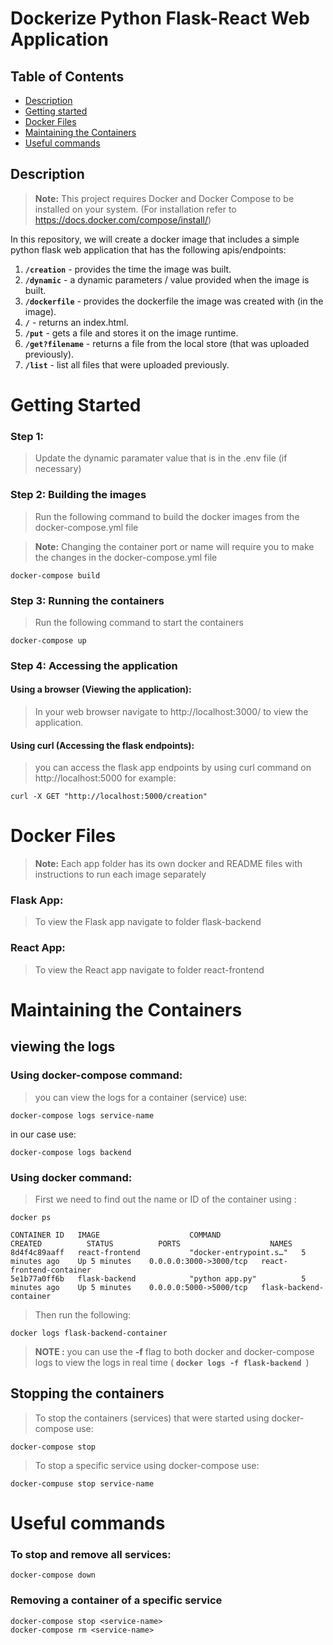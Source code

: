 # Dockerize Python Flask-React Web Application

## Table of Contents
- [Description](#Description)
- [Getting started](#Getting-started)
- [Docker Files](#Docker-Files)
- [Maintaining the Containers](#Maintaining-the-Containers)
- [Useful commands](#Useful-commands)

## Description
> **Note:** This project requires Docker and Docker Compose to be installed on your system. (For installation refer to https://docs.docker.com/compose/install/)

In this repository, we will create a docker image that includes a simple python flask web application that has the following apis/endpoints:

1. **`/creation`** - provides the time the image was built.
2. **`/dynamic`** - a dynamic parameters / value provided when the image is built.
3. **`/dockerfile`** - provides the dockerfile the image was created with (in the image).
4. **`/`** - returns an index.html.
5. **`/put`** - gets a file and stores it on the image runtime. 
6. **`/get?filename`** - returns a file from the local store (that was uploaded previously). 
7. **`/list`** - list all files that were uploaded previously.
##

# Getting Started

### Step 1:
> Update the dynamic paramater value that is in the .env file (if necessary)


### Step 2: Building the images

> Run the following command to build the docker images from the docker-compose.yml file

> **Note:** Changing the container port or name will require you to make the changes in the docker-compose.yml file

```
docker-compose build
```

### Step 3: Running the containers
> Run the following command to start the containers

```
docker-compose up
```

### Step 4: Accessing the application
#### Using a browser (Viewing the application):
> In your web browser navigate to http://localhost:3000/ to view the application.

#### Using curl (Accessing the flask endpoints):
> you can access the flask app endpoints by using curl command on http://localhost:5000 for example:

```
curl -X GET "http://localhost:5000/creation"
```

# Docker Files
> **Note:** Each app folder has its own docker and README files with instructions to run each image separately

### Flask App:
> To view the Flask app navigate to folder flask-backend 

### React App:
> To view the React app navigate to folder react-frontend


# Maintaining the Containers
## viewing the logs
### Using docker-compose command:
> you can view the logs for a container (service) use:
``` 
docker-compose logs service-name
```

in our case use:
```
docker-compose logs backend
```

### Using docker command:
> First we need to find out the name or ID of the container using :
```
docker ps

CONTAINER ID   IMAGE                    COMMAND                  CREATED          STATUS          PORTS                    NAMES
8d4f4c89aaff   react-frontend           "docker-entrypoint.s…"   5 minutes ago    Up 5 minutes    0.0.0.0:3000->3000/tcp   react-frontend-container
5e1b77a0ff6b   flask-backend            "python app.py"          5 minutes ago    Up 5 minutes    0.0.0.0:5000->5000/tcp   flask-backend-container
```

> Then run the following:

```
docker logs flask-backend-container
```

> **NOTE :** you can use the **-f** flag to both docker and docker-compose logs to view the logs in real time ( **```docker logs -f flask-backend ```**)

## Stopping the containers
> To stop the containers (services) that were started using docker-compose use:

```
docker-compose stop
```
> To stop a specific service using docker-compose use:

```
docker-compuse stop service-name
```

# Useful commands
### To stop and remove all services:
``` 
docker-compose down
```

### Removing a container of a specific service
```
docker-compose stop <service-name>
docker-compose rm <service-name>
```

